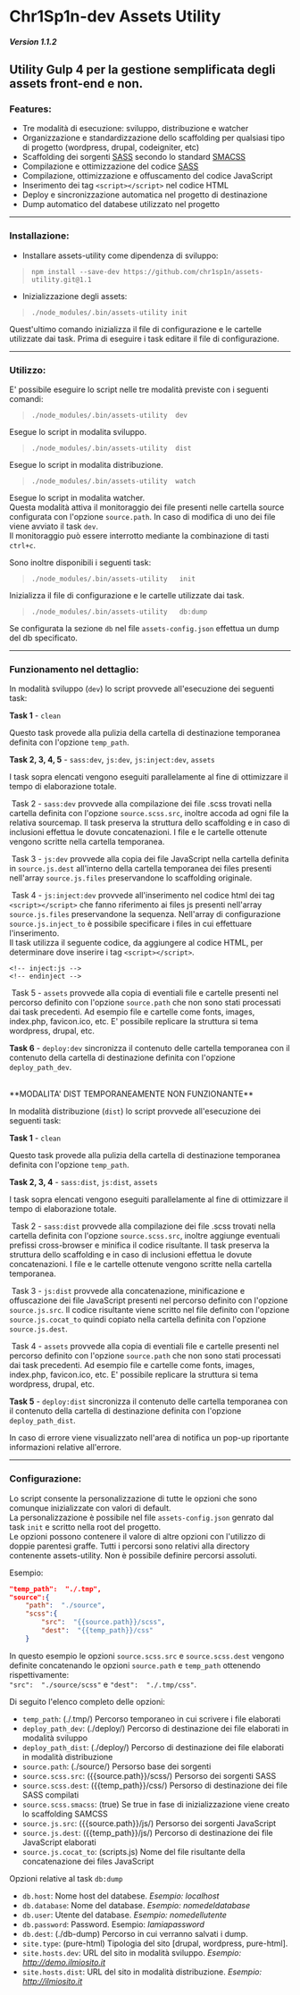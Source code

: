 
# Chr1Sp1n-dev Assets Utility
##### Version 1.1.2


## Utility Gulp 4 per la gestione semplificata degli assets front-end e non.
### Features:
-	Tre modalità di esecuzione: sviluppo, distribuzione e watcher
-	Organizzazione e standardizzazione dello scaffolding per qualsiasi tipo di progetto (wordpress, drupal, codeigniter, etc)
-	Scaffolding dei sorgenti [SASS](https://sass-lang.com/) secondo lo standard [SMACSS](https://smacss.com/book/categorizing)
-	Compilazione e ottimizzazione del codice [SASS](https://sass-lang.com/)
-	Compilazione, ottimizzazione e offuscamento del codice JavaScript
-	Inserimento dei tag `<script></script>` nel codice HTML
-	Deploy e sincronizzazione automatica nel progetto di destinazione
-	Dump automatico del databese utilizzato nel progetto

---

### **Installazione:**

-	Installare assets-utility come dipendenza di sviluppo:
> `npm install --save-dev https://github.com/chr1sp1n/assets-utility.git@1.1`

-	Inizializzazione degli assets:
> `./node_modules/.bin/assets-utility init`

Quest'ultimo comando inizializza il file di configurazione e le cartelle utilizzate dai task.
Prima di eseguire i task editare il file di configurazione.

---

### **Utilizzo:**

E' possibile eseguire lo script nelle tre modalità previste con i seguenti comandi:

> `./node_modules/.bin/assets-utility  dev`

Esegue lo script in modalita sviluppo.

> `./node_modules/.bin/assets-utility  dist`

Esegue lo script in modalita distribuzione.

> `./node_modules/.bin/assets-utility  watch`

Esegue lo script in modalita watcher.<br>
Questa modalità attiva il monitoraggio dei file presenti nelle cartella source configurata con l'opzione `source.path`. In caso di modifica di uno dei file viene avviato il task `dev`.<br>
Il monitoraggio può essere interrotto mediante la combinazione di tasti `ctrl+c`.

Sono inoltre disponibili i seguenti task:

> `./node_modules/.bin/assets-utility   init`

Inizializza il file di configurazione e le cartelle utilizzate dai task.

> `./node_modules/.bin/assets-utility   db:dump`

Se configurata la sezione `db` nel file `assets-config.json` effettua un dump del db specificato.

---

### **Funzionamento nel dettaglio:**

In modalità sviluppo (`dev`) lo script provvede all'esecuzione dei seguenti task:

**Task 1** - `clean`

Questo task provede alla pulizia della cartella di destinazione temporanea definita con l'opzione `temp_path`.

**Task 2, 3, 4, 5** - `sass:dev`, `js:dev`, `js:inject:dev`, `assets`

I task sopra elencati vengono eseguiti parallelamente al fine di ottimizzare il tempo di elaborazione totale.

&nbsp;Task 2 - `sass:dev` provvede alla compilazione dei file .scss trovati nella cartella definita con l'opzione `source.scss.src`, inoltre accoda ad ogni file la relativa sourcemap. Il task preserva la struttura dello scaffolding e in caso di inclusioni effettua le dovute concatenazioni. I file e le cartelle ottenute vengono scritte nella cartella temporanea.

&nbsp;Task 3 - `js:dev` provvede alla copia dei file JavaScript nella cartella definita in `source.js.dest` all'interno della cartella temporanea  dei files presenti nell'array `source.js.files` preservandone lo scaffolding originale.

&nbsp;Task 4 - `js:inject:dev` provvede all'inserimento nel codice html dei tag `<script></script>` che fanno riferimento ai files js presenti nell'array `source.js.files` preservandone la sequenza. Nell'array di configurazione `source.js.inject_to` è possibile specificare i files in cui effettuare l'inserimento.
<br>Il task utilizza il seguente codice, da aggiungere al codice HTML, per determinare dove inserire i tag `<script></script>`.
```
<!-- inject:js -->
<!-- endinject -->
```

&nbsp;Task 5 - `assets` provvede alla copia di eventiali file e cartelle presenti nel percorso definito con l'opzione `source.path` che non sono stati processati dai task precedenti. Ad esempio file e cartelle come fonts, images, index.php, favicon.ico, etc. E' possibile replicare la struttura si tema wordpress, drupal, etc.

**Task 6** - `deploy:dev` sincronizza il contenuto delle cartella temporanea con il contenuto della cartella di destinazione definita con l'opzione `deploy_path_dev`.

<br>
**MODALITA' DIST TEMPORANEAMENTE NON FUNZIONANTE**

In modalità distribuzione (`dist`) lo script provvede all'esecuzione dei seguenti task:

**Task 1** - `clean`

Questo task provede alla pulizia della cartella di destinazione temporanea definita con l'opzione `temp_path`.

**Task 2, 3, 4** - `sass:dist`, `js:dist`, `assets`

I task sopra elencati vengono eseguiti parallelamente al fine di ottimizzare il tempo di elaborazione totale.

&nbsp;Task 2 - `sass:dist` provvede alla compilazione dei file .scss trovati nella cartella definita con l'opzione `source.scss.src`, inoltre aggiunge eventuali prefissi cross-browser e minifica il codice risultante. Il task preserva la struttura dello scaffolding e in caso di inclusioni effettua le dovute concatenazioni. I file e le cartelle ottenute vengono scritte nella cartella temporanea.

&nbsp;Task 3 - `js:dist` provvede alla concatenazione, minificazione e offuscazione dei file JavaScript presenti nel percorso definito con l'opzione `source.js.src`. Il codice risultante viene scritto nel file definito con l'opzione `source.js.cocat_to` quindi copiato nella cartella definita con l'opzione `source.js.dest`.

&nbsp;Task 4 - `assets` provvede alla copia di eventiali file e cartelle presenti nel percorso definito con l'opzione `source.path` che non sono stati processati dai task precedenti. Ad esempio file e cartelle come fonts, images, index.php, favicon.ico, etc. E' possibile replicare la struttura si tema wordpress, drupal, etc.

**Task 5** - `deploy:dist` sincronizza il contenuto delle cartella temporanea con il contenuto della cartella di destinazione definita con l'opzione `deploy_path_dist`.

In caso di errore viene visualizzato nell'area di notifica un pop-up riportante informazioni relative all'errore.

---

### **Configurazione:**

Lo script consente la personalizzazione di tutte le opzioni che sono comunque inizializzate con valori di default.<br>
La personalizzazione è possibile nel file `assets-config.json` genrato dal task `init` e scritto nella root del progetto.<br>
Le opzioni possono contenere il valore di altre opzioni con l'utilizzo di doppie parentesi graffe.
Tutti i percorsi sono relativi alla directory contenente assets-utility. Non è possibile definire percorsi assoluti.

Esempio:
```json
"temp_path":  "./.tmp",
"source":{
    "path":  "./source",
	"scss":{
		"src":  "{{source.path}}/scss",
		"dest":  "{{temp_path}}/css"
	}
```
In questo esempio le opzioni `source.scss.src` e `source.scss.dest` vengono definite concatenando le opzioni `source.path` e `temp_path` ottenendo rispettivamente:<br>
`"src":  "./source/scss"` e `"dest":  "./.tmp/css"`.

Di seguito l'elenco completo delle opzioni:

-	`temp_path`: (./.tmp/) Percorso temporaneo in cui scrivere i file elaborati
-	`deploy_path_dev`: (./deploy/) Percorso di destinazione dei file elaborati in modalità sviluppo
-	`deploy_path_dist`: (./deploy/) Percorso di destinazione dei file elaborati in modalità distribuzione
-	`source.path`: (./source/) Persorso base dei sorgenti
-	`source.scss.src`: ({{source.path}}/scss/) Persorso dei sorgenti SASS
-	`source.scss.dest`: ({{temp_path}}/css/) Persorso di destinazione dei file SASS compilati
-	`source.scss.smacss`: (true) Se true in fase di inizializzazione viene creato lo scaffolding SAMCSS
-	`source.js.src`: ({{source.path}}/js/) Persorso dei sorgenti JavaScript
-	`source.js.dest`: ({{temp_path}}/js/) Percorso di destinazione dei file JavaScript elaborati
-	`source.js.cocat_to`: (scripts.js) Nome del file risultante della concatenazione dei files JavaScript

Opzioni relative al task `db:dump`

-	`db.host`: Nome host del databese. *Esempio: localhost*
-	`db.database`: Nome del database. *Esempio: nomedeldatabase*
-	`db.user`:	Utente del database. *Esempio: nomedellutente*
-	`db.password`: Password. Esempio: *lamiapassword*
-	`db.dest`: (./db-dump) Percorso in cui verranno salvati i dump.
-	`site.type`: (pure-html) Tipologia del sito [drupal, wordpress, pure-html].
-	`site.hosts.dev`: URL del sito in modalità sviluppo. *Esempio: http://demo.ilmiosito.it*
-	`site.hosts.dist`: URL del sito in modalità distribuzione. *Esempio: http://ilmiosito.it*
